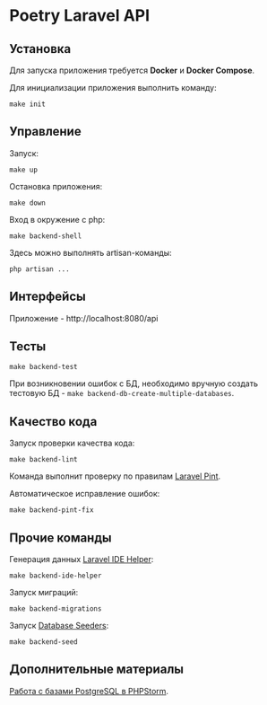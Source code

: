 # Poetry Laravel API

## Установка

Для запуска приложения требуется **Docker** и **Docker Compose**.

Для инициализации приложения выполнить команду:
```
make init
```

## Управление

Запуск:
```
make up
```

Остановка приложения:

```
make down
```

Вход в окружение с php:

```
make backend-shell
```

Здесь можно выполнять artisan-команды:

```
php artisan ...
```

## Интерфейсы

Приложение - http://localhost:8080/api

## Тесты

```
make backend-test
```

При возникновении ошибок с БД, необходимо вручную создать тестовую БД - `make backend-db-create-multiple-databases`.

## Качество кода

Запуск проверки качества кода:

```
make backend-lint
```

Команда выполнит проверку по правилам [Laravel Pint](https://github.com/laravel/pint).

Автоматическое исправление ошибок:

```
make backend-pint-fix
```

## Прочие команды

Генерация данных [Laravel IDE Helper](https://github.com/barryvdh/laravel-ide-helper):

```
make backend-ide-helper
```

Запуск миграций:

```
make backend-migrations
```

Запуск [Database Seeders](https://laravel.com/docs/9.x/seeding):

```
make backend-seed
```

## Дополнительные материалы

[Работа с базами PostgreSQL в PHPStorm](https://github.com/poymanov/laravel-starter-kit/blob/main/docs/stage-13/README.md).
